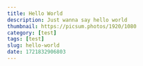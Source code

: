 ```yaml
---
title: Hello World
description: Just wanna say hello world
thumbnail: https://picsum.photos/1920/1080
category: [test]
tags: [test]
slug: hello-world
date: 1721832906803
---
```

